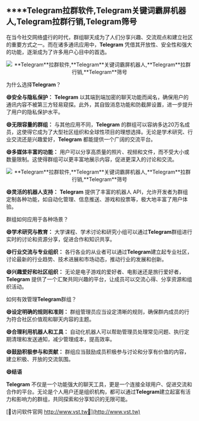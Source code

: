 ## ****Telegram**拉群软件,**Telegram**关键词霸屏机器人,**Telegram**拉群行销,**Telegram**筛号**

在当今社交网络盛行的时代，群组聊天成为了人们分享兴趣、交流观点和建立社区的重要方式之一。而在诸多通讯应用中，**Telegram** 凭借其开放性、安全性和强大的功能，逐渐成为了许多用户心目中的首选。

 <center><img src="https://vst.tw/MP4/tuiguang/png/7.png" alt="**Telegram**拉群软件,**Telegram**关键词霸屏机器人,**Telegram**拉群行销,**Telegram**筛号"></center>

为什么选择**Telegram**？

**😄安全与隐私保护：**
**Telegram** 以其端到端加密的聊天功能而闻名，确保用户的通讯内容不被第三方轻易窥探。此外，其自毁消息功能和防截屏设置，进一步提升了用户的隐私保护水平。

**😄无限容量的群组：**
与其他应用不同，**Telegram** 的群组可以容纳多达20万名成员，这使得它成为了大型社区组织和全球性项目的理想选择。无论是学术研究、行业交流还是兴趣爱好，**Telegram** 都能提供一个广阔的交流平台。

**😄多媒体丰富的功能：**
用户可以分享高质量的照片、视频和文件，而不受大小或数量限制。这使得群组可以更丰富地展示内容，促进更深入的讨论和交流。

 <center><img src="https://vst.tw/MP4/tuiguang/png/4.png" alt="**Telegram**拉群软件,**Telegram**关键词霸屏机器人,**Telegram**拉群行销,**Telegram**筛号"></center>

**😄灵活的机器人支持：**
**Telegram** 提供了丰富的机器人 API，允许开发者为群组定制各种功能，如自动化管理、信息推送、游戏和投票等，极大地丰富了用户体验。

群组如何应用于各种场景？

**😄学术研究与教育：**
大学课程、学术讨论和研究小组可以通过**Telegram**群组进行实时的讨论和资源分享，促进合作和知识共享。

**😄行业交流与专业组织：**
各行各业的从业者可以通过**Telegram**建立起专业社区，讨论最新的行业趋势、技术进展和市场动态，推动行业的发展和创新。

**😄兴趣爱好和社区组织：**
无论是电子游戏的爱好者、电影迷还是旅行爱好者，**Telegram** 提供了一个汇聚共同兴趣的平台，让成员可以交流心得、分享资源和组织活动。

如何有效管理**Telegram**群组？

**😄设定明确的规则和准则：**
群组管理员应当设定清晰的规则，确保群内成员的行为符合社区价值观和聊天内容的主题。

**😄合理利用机器人和工具：**
自动化机器人可以帮助管理员处理常见问题、执行定期清理和发送通知，减少管理成本，提高效率。

**😄鼓励积极参与和贡献：**
群组应当鼓励成员积极参与讨论和分享有价值的内容，建立积极、开放的交流氛围。

**😄结语**

**Telegram** 不仅是一个功能强大的聊天工具，更是一个连接全球用户、促进交流和合作的平台。无论是个人用户还是组织机构，都可以通过**Telegram**建立起富有活力和影响力的群组，共同探索和分享知识的无限可能。


[👻访问软件官网 http://www.vst.tw👻](http://www.vst.tw)
